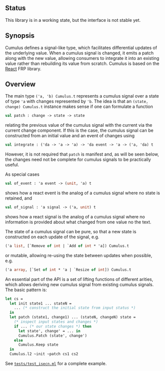 ## Status

This library is in a working state, but the interface is not stable yet.

## Synopsis

Cumulus defines a signal-like type, which facilitates differential updates
of the underlying value. When a cumulus signal is changed, it emits a patch
along with the new value, allowing consumers to integrate it into an
existing value rather than rebuilding its value from scratch. Cumulus is
based on the [React](http://erratique.ch/software/react) FRP library.

## Overview

The main type `('a, 'b) Cumulus.t` represents a cumulus signal over a state
of type `'a` with changes represented by `'b`. The idea is that an `(state,
change) Cumulus.t` instance makes sense if one can formulate a function
```ocaml
val patch : change -> state -> state
```
relating the previous value of the cumulus signal with the current via the
current change component. If this is the case, the cumulus signal can be
constructed from an initial value and an event of changes using
```ocaml
val integrate : ('da -> 'a -> 'a) -> 'da event -> 'a -> ('a, 'da) t
```
However, it is not required that `patch` is manifest and, as will be seen
below, the changes need not be complete for cumulus signals to be
practically useful.

As special cases
```ocaml
val of_event : 'a event -> (unit, 'a) t
```
shows how a react event is the analog of a cumulus signal where no state is
retained, and
```ocaml
val of_signal : 'a signal -> ('a, unit) t
```
shows how a react signal is the analog of a cumulus signal where no
information is provided about what changed from one value no the text.

The state of a cumulus signal can be pure, so that a new state is
constructed on each update of the signal, e.g.
```ocaml
('a list, [`Remove of int | `Add of int * 'a]) Cumulus.t
```
or mutable, allowing re-using the state between updates when possible, e.g.
```ocaml
('a array, [`Set of int * 'a | `Resize of int]) Cumulus.t
```

An essential part of the API is a set of lifting functions of different
arities, which allows deriving new cumulus signal from existing cumulus
signals. The basic pattern is:
```ocaml
let cs =
  let init state1 ... stateN =
    ... (* construct the initial state from input status *)
  in
  let patch (state1, change1) ... (stateN, changeN) state =
    (* inspect input states and changes *)
    if ... (* our state changes *) then
      let state', change' = ... in
      Cumulus.Patch (state', change')
    else
      Cumulus.Keep state
  in
  Cumulus.l2 ~init ~patch cs1 cs2
```
See [`tests/test_isecn.ml`](tests/test_isecn.ml) for a complete example.
